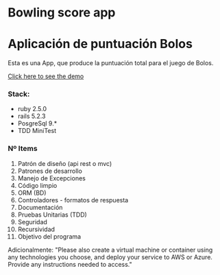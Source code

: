 # Bowling score app

# Aplicación de puntuación Bolos

Esta es una App, que produce la puntuación total para el juego de Bolos. 

[Click here to see the demo](https://bowlingscoreapp.herokuapp.com)

### Stack: 
- ruby 2.5.0 
- rails 5.2.3
- PosgreSql 9.*
- TDD MiniTest

### Nº Items
1. Patrón de diseño (api rest o mvc)
2. Patrones de desarrollo
3. Manejo de Excepciones
4. Código limpio
5. ORM (BD)
6. Controladores - formatos de respuesta 
7. Documentación
8. Pruebas Unitarias (TDD)
9. Seguridad 
10. Recursividad
11. Objetivo del programa

Adicionalmente: "Please also create a virtual machine or container using any technologies you choose, and deploy your service to AWS or Azure.  Provide any instructions needed to access."
